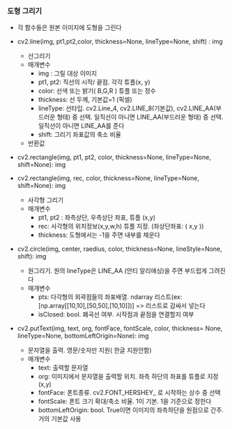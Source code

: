 ### 도형 그리기
  - 각 함수들은 원본 이미지에 도형을 그린다
  - cv2.line(img, pt1,pt2,color, thickness=None, lineType=None, shift) : img
      - 선그리기
      - 매개변수
          - img : 그릴 대상 이미지
          - pt1, pt2: 직선의 시작/ 끝점. 각각 튜플(x, y)
          - color: 선색 또는 밝기( B,G,R ) 튜플 또는 정수
          - thickness: 선 두께, 기본값=1 (픽셀)
          - lineType: 선타입. cv2.Line_4, cv2.LINE_8(기본값), cv2.LINE_AA(부드러운 형태) 중 선택. 일직선이 아니면 LINE_AA(부드러운 형태) 중 선택. 일직선이 아니면 LINE_AA를 준다
          - shift: 그리기 좌표값의 축소 비율
      - 반환값
  - cv2.rectangle(img, pt1, pt2, color, thickness=None, lineType=None, shift=None): img
  - cv2.rectangle(img, rec, color, thickness=None, lineType=None, shift=None): img
      - 사각형 그리기
      - 매개변수
          - pt1, pt2 : 좌측상단, 우측상단 좌표, 튜플 (x,y)
          - rec: 사각형의 위치정보(x,y,w,h) 튜플 지정. (좌상단좌표: ( x,y ))
          - thickness: 도형에서는 -1을 주면 내부를 채운다
  - cv2.circle(img, center, raedius, color, thickness=None, lineStyle=None, shift): img
       - 원그리기. 원의 lineType은 LINE_AA (안티 알리애싱)을 주면 부드럽게 그려진다
       - 매개변수
          - pts: 다각형의 외곽점들의 좌표배열. ndarray 리스트(ex: [np.array[[10,10],[50,50],[10,10]])] => 리스트로 감싸서 넣는다
          - isClosed: bool. 폐곡선 여부. 시작점과 끝점을 연결할지 여부

  - cv2.putText(img, text, org, fontFace, fontScale, color, thickness= None, lineType=None, bottomLeftOrigin=None): img
      - 문자열을 출력. 영문/숫자만 지원( 한글 지원안함)
      - 매개변수
          - text: 출력할 문자열
          - org: 이미지에서 문자열을 출력할 위치. 좌측 하단의 좌표를 튜플로 지정(x,y)
          - fontFace: 폰트종류. cv2.FONT_HERSHEY_ 로 시작하는 상수 중 선택
          - fontScale: 폰트 크기 확대/축소 비율. 1이 기본. 1을 기준으로 정한다
          - bottomLeftOrigin: bool. True이면 이미지의 좌측하단을 원점으로 간주. 거의 기본값 사용












